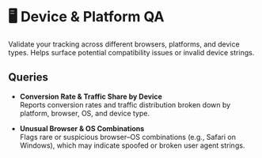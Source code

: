 # 🖥 Device & Platform QA

Validate your tracking across different browsers, platforms, and device types. Helps surface potential compatibility issues or invalid device strings.

## Queries

- **Conversion Rate & Traffic Share by Device**  
  Reports conversion rates and traffic distribution broken down by platform, browser, OS, and device type.

- **Unusual Browser & OS Combinations**  
  Flags rare or suspicious browser–OS combinations (e.g., Safari on Windows), which may indicate spoofed or broken user agent strings.
